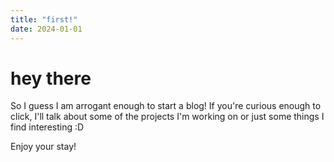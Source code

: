```yaml
---
title: "first!"
date: 2024-01-01
---
```


# hey there

So I guess I am arrogant enough to start a blog! If you're curious enough to click, I'll talk about some of the projects I'm working on or just some things I find interesting :D

Enjoy your stay!


